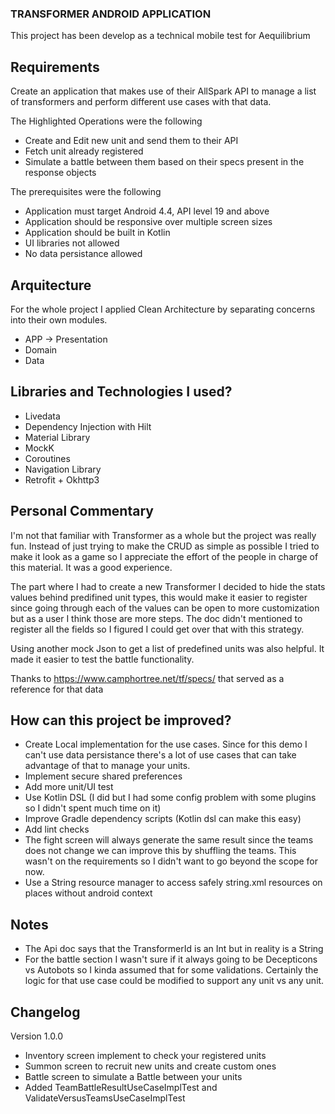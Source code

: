### TRANSFORMER ANDROID APPLICATION
This project has been develop as a technical mobile test for Aequilibrium

## Requirements

Create an application that makes use of their AllSpark API to manage a list of transformers
and perform different use cases with that data.

The Highlighted Operations were the following

* Create and Edit new unit and send them to their API
* Fetch unit already registered
* Simulate a battle between them based on their specs present in the response objects

The prerequisites were the following

* Application must target Android 4.4, API level 19 and above
* Application should be responsive over multiple screen sizes
* Application should be built in Kotlin
* UI libraries not allowed
* No data persistance allowed

## Arquitecture

For the whole project I applied Clean Architecture by separating concerns into their own modules. 

* APP -> Presentation
* Domain
* Data

## Libraries and Technologies I used?

* Livedata
* Dependency Injection with Hilt
* Material Library
* MockK
* Coroutines
* Navigation Library
* Retrofit + Okhttp3

## Personal Commentary

I'm not that familiar with Transformer as a whole but the project was really fun. Instead of just
trying to make the CRUD as simple as possible I tried to make it look as a game so I appreciate the
effort of the people in charge of this material. It was a good experience.

The part where I had to create a new Transformer I decided to hide the stats values behind predifined
unit types, this would make it easier to register since going through each of the values can be open 
to more customization but as a user I think those are more steps. The doc didn't mentioned to register
all the fields so I figured I could get over that with this strategy.

Using another mock Json to get a list of predefined units was also helpful. It made it easier to
test the battle functionality.

Thanks to https://www.camphortree.net/tf/specs/ that served as a reference for that data

## How can this project be improved?
* Create Local implementation for the use cases. Since for this demo I can't use data persistance there's a lot of use cases that can take advantage of that to manage your units.
* Implement secure shared preferences
* Add more unit/UI test
* Use Kotlin DSL (I did but I had some config problem with some plugins so I didn't spent much time on it)
* Improve Gradle dependency scripts (Kotlin dsl can make this easy)
* Add lint checks
* The fight screen will always generate the same result since the teams does not change we can improve this by shuffling the teams. This wasn't on the requirements so I didn't want to go beyond the scope for now.
* Use a String resource manager to access safely string.xml resources on places without android context

## Notes

* The Api doc says that the TransformerId is an Int but in reality is a String
* For the battle section I wasn't sure if it always going to be Decepticons vs Autobots so I kinda assumed that for some validations. Certainly the logic for that use case could be modified to support any unit vs any unit.

## Changelog

Version 1.0.0

* Inventory screen implement to check your registered units
* Summon screen to recruit new units and create custom ones
* Battle screen to simulate a Battle between your units
* Added TeamBattleResultUseCaseImplTest and ValidateVersusTeamsUseCaseImplTest